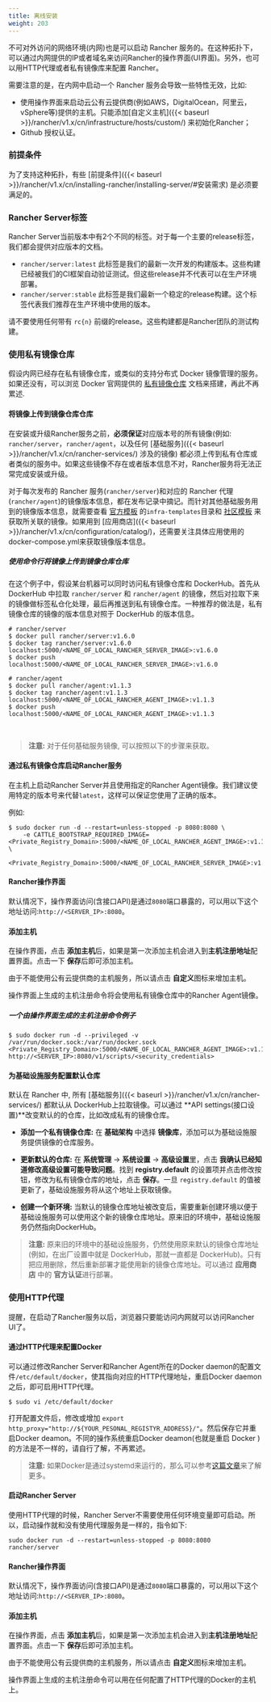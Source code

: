 ```yaml
---
title: 离线安装
weight: 203
---
```


不可对外访问的网络环境(内网)也是可以启动 Rancher 服务的。在这种拓扑下，可以通过内网提供的IP或者域名来访问Rancher的操作界面(UI界面)。另外，也可以用HTTP代理或者私有镜像库来配置 Rancher。

需要注意的是，在内网中启动一个 Rancher 服务会导致一些特性无效，比如:

* 使用操作界面来启动云公有云提供商(例如AWS，DigitalOcean，阿里云，vSphere等)提供的主机。只能添加[自定义主机]({{< baseurl >}}/rancher/v1.x/cn/infrastructure/hosts/custom/) 来初始化Rancher；
* Github 授权认证。

### 前提条件

为了支持这种拓扑，有些 [前提条件]({{< baseurl >}}/rancher/v1.x/cn/installing-rancher/installing-server/#安装需求) 是必须要满足的。

### Rancher Server标签

Rancher Server当前版本中有2个不同的标签。对于每一个主要的release标签，我们都会提供对应版本的文档。

* `rancher/server:latest` 此标签是我们的最新一次开发的构建版本。这些构建已经被我们的CI框架自动验证测试。但这些release并不代表可以在生产环境部署。
* `rancher/server:stable` 此标签是我们最新一个稳定的release构建。这个标签代表我们推荐在生产环境中使用的版本。

请不要使用任何带有 `rc{n}` 前缀的release。这些构建都是Rancher团队的测试构建。

### 使用私有镜像仓库

假设内网已经存在私有镜像仓库，或类似的支持分布式 Docker 镜像管理的服务。如果还没有，可以浏览 Docker 官网提供的 [私有镜像仓库](https://docs.docker.com/registry/) 文档来搭建，再此不再累述.

#### 将镜像上传到镜像仓库仓库

在安装或升级Rancher服务之前，**必须保证**对应版本号的所有镜像(例如: `rancher/server`，`rancher/agent`，以及任何 [基础服务]({{< baseurl >}}/rancher/v1.x/cn/rancher-services/) 涉及的镜像) 都必须上传到私有仓库或者类似的服务中。如果这些镜像不存在或者版本信息不对，Rancher服务将无法正常完成安装或升级。

对于每次发布的 Rancher 服务(`rancher/server`)和对应的 Rancher 代理(`rancher/agent`)的镜像版本信息，都在发布记录中摘记。而针对其他基础服务用到的镜像版本信息，就需要查看 [官方模板](https://github.com/rancher/rancher-catalog) 的`infra-templates`目录和 [社区模板](https://github.com/rancher/community-catalog) 来获取所关联的镜像。如果用到 [应用商店]({{< baseurl >}}/rancher/v1.x/cn/configuration/catalog/)，还需要关注具体应用使用的docker-compose.yml来获取镜像版本信息。

##### 使用命令行将镜像上传到镜像仓库仓库

在这个例子中，假设某台机器可以同时访问私有镜像仓库和 DockerHub。首先从 DockerHub 中拉取 `rancher/server` 和 `rancher/agent` 的镜像，然后对拉取下来的镜像做标签私仓化处理，最后再推送到私有镜像仓库。一种推荐的做法是，私有镜像仓库的镜像的版本信息对照于 DockerHub 的版本信息。

```
# rancher/server
$ docker pull rancher/server:v1.6.0
$ docker tag rancher/server:v1.6.0 localhost:5000/<NAME_OF_LOCAL_RANCHER_SERVER_IMAGE>:v1.6.0
$ docker push localhost:5000/<NAME_OF_LOCAL_RANCHER_SERVER_IMAGE>:v1.6.0

# rancher/agent
$ docker pull rancher/agent:v1.1.3
$ docker tag rancher/agent:v1.1.3 localhost:5000/<NAME_OF_LOCAL_RANCHER_AGENT_IMAGE>:v1.1.3
$ docker push localhost:5000/<NAME_OF_LOCAL_RANCHER_AGENT_IMAGE>:v1.1.3
```

<br>

> **注意:** 对于任何基础服务镜像, 可以按照以下的步骤来获取。

#### 通过私有镜像仓库启动Rancher服务

在主机上启动Rancher Server并且使用指定的Rancher Agent镜像。我们建议使用特定的版本号来代替`latest`，这样可以保证您使用了正确的版本。

例如:

```
$ sudo docker run -d --restart=unless-stopped -p 8080:8080 \
    -e CATTLE_BOOTSTRAP_REQUIRED_IMAGE=<Private_Registry_Domain>:5000/<NAME_OF_LOCAL_RANCHER_AGENT_IMAGE>:v1.1.3 \
    <Private_Registry_Domain>:5000/<NAME_OF_LOCAL_RANCHER_SERVER_IMAGE>:v1.6.0
```

#### Rancher操作界面

默认情况下，操作界面访问(含接口API)是通过`8080`端口暴露的，可以用以下这个地址访问:`http://<SERVER_IP>:8080`。

#### 添加主机

在操作界面，点击 **添加主机**后，如果是第一次添加主机会进入到**主机注册地址**配置界面。点击一下 **保存**后即可添加主机。

由于不能使用公有云提供商的主机服务，所以请点击 **自定义**图标来增加主机。

操作界面上生成的主机注册命令将会使用私有镜像仓库中的Rancher Agent镜像。

##### 一个由操作界面生成的主机注册命令例子

```
$ sudo docker run -d --privileged -v /var/run/docker.sock:/var/run/docker.sock <Private_Registry_Domain>:5000/<NAME_OF_LOCAL_RANCHER_AGENT_IMAGE>:v1.1.3 http://<SERVER_IP>:8080/v1/scripts/<security_credentials>
```

#### 为基础设施服务配置默认仓库

默认在 Rancher 中, 所有 [基础服务]({{< baseurl >}}/rancher/v1.x/cn/rancher-services/) 都默认从 DockerHub上拉取镜像。可以通过 **API settings(接口设置)**改变默认的的仓库，比如改成私有的镜像仓库。

* **添加一个私有镜像仓库:** 在 **基础架构** 中选择 **镜像库**，添加可以为基础设施服务提供镜像的仓库服务。

* **更新默认的仓库:** 在 **系统管理** -> **系统设置** -> **高级设置**里，点击 **我确认已经知道修改高级设置可能导致问题**。找到 **registry.default** 的设置项并点击修改按钮，修改为私有镜像仓库的地址，点击 **保存**。一旦 `registry.default` 的值被更新了，基础设施服务将从这个地址上获取镜像。

* **创建一个新环境:** 当默认的镜像仓库地址被改变后，需要重新创建环境以便于基础设施服务可以使用这个新的镜像仓库地址。原来旧的环境中，基础设施服务仍然指向DockerHub。

> **注意:** 原来旧的环境中的基础设施服务，仍然使用原来默认的镜像仓库地址(例如，在出厂设置中就是 DockerHub，那就一直都是 DockerHub)。只有把应用删除，然后重新部署才能使用新的镜像仓库地址。可以通过 **应用商店** 中的 **官方认证**进行部署。

### 使用HTTP代理

提醒，在启动了Rancher服务以后，浏览器只要能访问内网就可以访问Rancher UI了。

#### 通过HTTP代理来配置Docker

可以通过修改Rancher Server和Rancher Agent所在的Docker daemon的配置文件`/etc/default/docker`，使其指向对应的HTTP代理地址，重启Docker daemon之后，即可启用HTTP代理。

```
$ sudo vi /etc/default/docker
```

打开配置文件后，修改或增加 `export http_proxy="http://${YOUR_PESONAL_REGISTYR_ADDRESS}/"`。然后保存它并重启Docker deamon。不同的操作系统重启Docker deamon(也就是重启 Docker )的方法是不一样的，请自行了解，不再累述。

> **注意:** 如果Docker是通过systemd来运行的，那么可以参考[这篇文章](https://docs.docker.com/articles/systemd/#http-proxy)来了解更多。

#### 启动Rancher Server

使用HTTP代理的时候，Rancher Server不需要使用任何环境变量即可启动。所以，启动操作就和没有使用代理服务是一样的，指令如下:

```
sudo docker run -d --restart=unless-stopped -p 8080:8080 rancher/server
```

#### Rancher操作界面

默认情况下，操作界面访问(含接口API)是通过`8080`端口暴露的，可以用以下这个地址访问:`http://<SERVER_IP>:8080`。

#### 添加主机

在操作界面，点击 **添加主机**后，如果是第一次添加主机会进入到**主机注册地址**配置界面。点击一下 **保存**后即可添加主机。

由于不能使用公有云提供商的主机服务，所以请点击 **自定义**图标来增加主机。

操作界面上生成的主机注册命令可以用在任何配置了HTTP代理的Docker的主机上。
